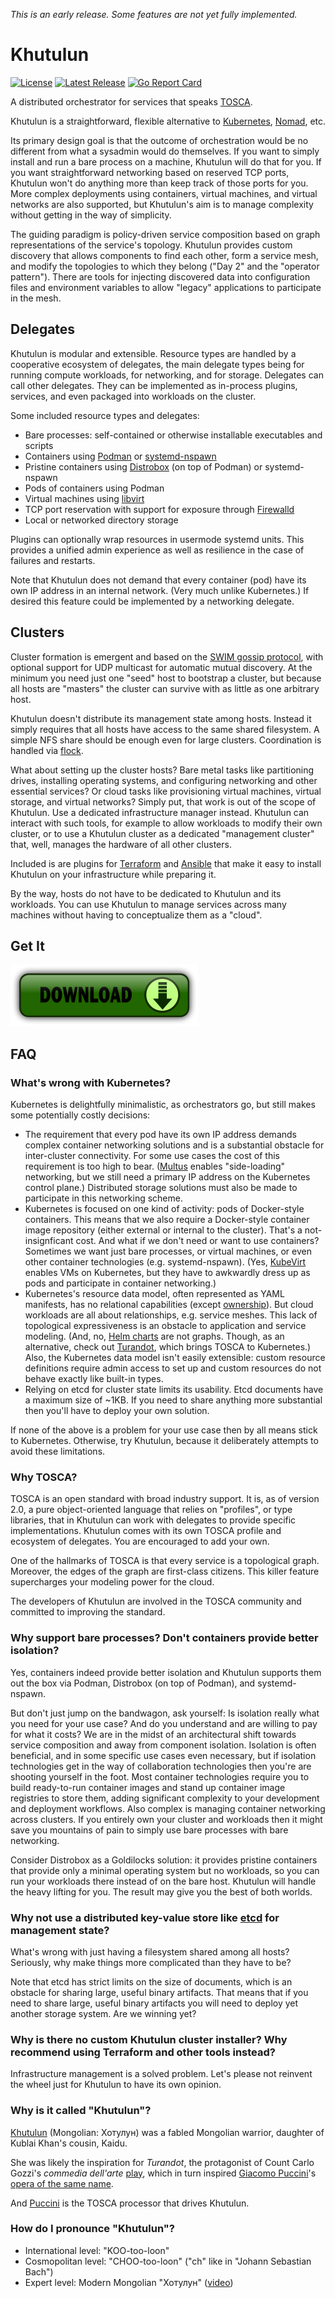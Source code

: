 *This is an early release. Some features are not yet fully implemented.*

Khutulun
========

[![License](https://img.shields.io/badge/License-Apache%202.0-blue.svg)](https://opensource.org/licenses/Apache-2.0)
[![Latest Release](https://img.shields.io/github/release/tliron/khutulun.svg)](https://github.com/tliron/khutulun/releases/latest)
[![Go Report Card](https://goreportcard.com/badge/github.com/tliron/khutulun)](https://goreportcard.com/report/github.com/tliron/khutulun)

A distributed orchestrator for services that speaks
[TOSCA](https://www.oasis-open.org/committees/tosca/).

Khutulun is a straightforward, flexible alternative to [Kubernetes](https://kubernetes.io/),
[Nomad](https://www.nomadproject.io/), etc.

Its primary design goal is that the outcome of orchestration would be no different from what a
sysadmin would do themselves. If you want to simply install and run a bare process on a machine,
Khutulun will do that for you. If you want straightforward networking based on reserved TCP ports,
Khutulun won't do anything more than keep track of those ports for you. More complex deployments
using containers, virtual machines, and virtual networks are also supported, but Khutulun's aim is
to manage complexity without getting in the way of simplicity.

The guiding paradigm is policy-driven service composition based on graph representations of the
service's topology. Khutulun provides custom discovery that allows components to find each other,
form a service mesh, and modify the topologies to which they belong ("Day 2" and the "operator
pattern"). There are tools for injecting discovered data into configuration files and environment
variables to allow "legacy" applications to participate in the mesh.

Delegates
---------

Khutulun is modular and extensible. Resource types are handled by a cooperative ecosystem of
delegates, the main delegate types being for running compute workloads, for networking, and for
storage. Delegates can call other delegates. They can be implemented as in-process plugins,
services, and even packaged into workloads on the cluster.

Some included resource types and delegates:

* Bare processes: self-contained or otherwise installable executables and scripts
* Containers using [Podman](https://podman.io/) or 
  [systemd-nspawn](https://www.freedesktop.org/software/systemd/man/systemd-nspawn.html)
* Pristine containers using [Distrobox](https://distrobox.privatedns.org/) (on top of Podman)
  or systemd-nspawn
* Pods of containers using Podman
* Virtual machines using [libvirt](https://libvirt.org/)
* TCP port reservation with support for exposure through [Firewalld](https://firewalld.org/)
* Local or networked directory storage

Plugins can optionally wrap resources in usermode systemd units. This provides a unified admin
experience as well as resilience in the case of failures and restarts.

Note that Khutulun does not demand that every container (pod) have its own IP address in an
internal network. (Very much unlike Kubernetes.) If desired this feature could be implemented by
a networking delegate.

Clusters
--------

Cluster formation is emergent and based on the
[SWIM gossip protocol](https://ieeexplore.ieee.org/document/1028914), with optional support for UDP
multicast for automatic mutual discovery. At the minimum you need just one "seed" host to bootstrap
a cluster, but because all hosts are "masters" the cluster can survive with as little as one arbitrary
host.

Khutulun doesn't distribute its management state among hosts. Instead it simply requires that all
hosts have access to the same shared filesystem. A simple NFS share should be enough even for large
clusters. Coordination is handled via [flock](https://man7.org/linux/man-pages/man2/flock.2.html).

What about setting up the cluster hosts? Bare metal tasks like partitioning drives, installing
operating systems, and configuring networking and other essential services? Or cloud tasks like
provisioning virtual machines, virtual storage, and virtual networks? Simply put, that work is out of
the scope of Khutulun. Use a dedicated infrastructure manager instead. Khutulun can interact with such
tools, for example to allow workloads to modify their own cluster, or to use a Khutulun cluster as
a dedicated "management cluster" that, well, manages the hardware of all other clusters.

Included is are plugins for [Terraform](https://www.terraform.io/) and
[Ansible](https://www.ansible.com/) that make it easy to install Khutulun on your infrastructure
while preparing it.

By the way, hosts do not have to be dedicated to Khutulun and its workloads. You can use Khutulun to
manage services across many machines without having to conceptualize them as a "cloud".

Get It
------

[![Download](assets/media/download.png "Download")](https://github.com/tliron/khutulun/releases)

FAQ
---

### What's wrong with Kubernetes?

Kubernetes is delightfully minimalistic, as orchestrators go, but still makes some potentially costly
decisions:

* The requirement that every pod have its own IP address demands complex container networking
  solutions and is a substantial obstacle for inter-cluster connectivity. For some use cases the cost
  of this requirement is too high to bear. ([Multus](https://github.com/k8snetworkplumbingwg/multus-cni)
  enables "side-loading" networking, but we still need a primary IP address on the Kubernetes
  control plane.) Distributed storage solutions must also be made to participate in this networking
  scheme.
* Kubernetes is focused on one kind of activity: pods of Docker-style containers. This means that we
  also require a Docker-style container image repository (either external or internal to the cluster).
  That's a not-insignficant cost. And what if we don't need or want to use containers? Sometimes we want
  just bare processes, or virtual machines, or even other container technologies (e.g. systemd-nspawn).
  (Yes, [KubeVirt](https://kubevirt.io/) enables VMs on Kubernetes, but they have to awkwardly dress up
  as pods and participate in container networking.)
* Kubernetes's resource data model, often represented as YAML manifests, has no relational
  capabilities (except [ownership](https://kubernetes.io/docs/concepts/architecture/garbage-collection/)).
  But cloud workloads are all about relationships, e.g. service meshes. This lack of topological
  expressiveness is an obstacle to application and service modeling. (And, no,
  [Helm charts](https://helm.sh/) are not graphs. Though, as an alternative, check out
  [Turandot](https://turandot.puccini.cloud/), which brings TOSCA to Kubernetes.) Also, the Kubernetes
  data model isn't easily extensible: custom resource definitions require admin access to set up and
  custom resources do not behave exactly like built-in types.
* Relying on etcd for cluster state limits its usability. Etcd documents have a maximum size of ~1KB.
  If you need to share anything more substantial then you'll have to deploy your own solution.

If none of the above is a problem for your use case then by all means stick to Kubernetes. Otherwise,
try Khutulun, because it deliberately attempts to avoid these limitations.

### Why TOSCA?

TOSCA is an open standard with broad industry support. It is, as of version 2.0, a pure
object-oriented language that relies on "profiles", or type libraries, that in Khutulun can work
with delegates to provide specific implementations. Khutulun comes with its own TOSCA profile and
ecosystem of delegates. You are encouraged to add your own.

One of the hallmarks of TOSCA is that every service is a topological graph. Moreover, the edges
of the graph are first-class citizens. This killer feature supercharges your modeling power for the
cloud.

The developers of Khutulun are involved in the TOSCA community and committed to improving the
standard.

### Why support bare processes? Don't containers provide better isolation?

Yes, containers indeed provide better isolation and Khutulun supports them out the box via Podman,
Distrobox (on top of Podman), and systemd-nspawn.

But don't just jump on the bandwagon, ask yourself: Is isolation really what you need for your use
case? And do you understand and are willing to pay for what it costs? We are in the midst of an
architectural shift towards service composition and away from component isolation. Isolation is often
beneficial, and in some specific use cases even necessary, but if isolation technologies get in the way
of collaboration technologies then you're are shooting yourself in the foot. Most container
technologies require you to build ready-to-run container images and stand up container image registries
to store them, adding significant complexity to your development and deployment workflows. Also complex
is managing container networking across clusters. If you entirely own your cluster and workloads then
it might save you mountains of pain to simply use bare processes with bare networking.

Consider Distrobox as a Goldilocks solution: it provides pristine containers that provide only a
minimal operating system but no workloads, so you can run your workloads there instead of on the
bare host. Khutulun will handle the heavy lifting for you. The result may give you the best of both
worlds.

### Why not use a distributed key-value store like [etcd](https://etcd.io/) for management state?

What's wrong with just having a filesystem shared among all hosts? Seriously, why make things more
complicated than they have to be?

Note that etcd has strict limits on the size of documents, which is an obstacle for sharing large,
useful binary artifacts. That means that if you need to share large, useful binary artifacts you will
need to deploy yet another storage system. Are we winning yet?

### Why is there no custom Khutulun cluster installer? Why recommend using Terraform and other tools instead?

Infrastructure management is a solved problem. Let's please not reinvent the wheel just for Khutulun
to have its own opinion.

### Why is it called "Khutulun"?

[Khutulun](https://en.wikipedia.org/wiki/Khutulun) (Mongolian: Хотулун) was a fabled Mongolian warrior,
daughter of Kublai Khan's cousin, Kaidu.

She was likely the inspiration for *Turandot*, the protagonist of Count Carlo Gozzi's *commedia dell'arte*
[play](https://en.wikipedia.org/wiki/turandot_(Gozzi)), which in turn inspired
[Giacomo Puccini](https://en.wikipedia.org/wiki/Giacomo_Puccini)'s
[opera of the same name](https://en.wikipedia.org/wiki/Turandot).

And [Puccini](https://puccini.cloud/) is the TOSCA processor that drives Khutulun.

### How do I pronounce "Khutulun"?

* International level: "KOO-too-loon"
* Cosmopolitan level: "CHOO-too-loon" ("ch" like in "Johann Sebastian Bach")
* Expert level: Modern Mongolian "Хотулун" ([video](https://www.youtube.com/watch?v=uP0BagZ-ZCE&t=58s))
